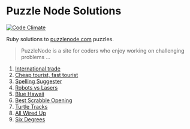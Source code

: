 Puzzle Node Solutions
=====================
[![Code Climate](https://codeclimate.com/badge.png)](https://codeclimate.com/github/wboayue/puzzlenode-solutions)

Ruby solutions to [puzzlenode.com](http://puzzlenode.com) puzzles.

> PuzzleNode is a site for coders who enjoy working on challenging problems ...

1. [International trade](https://github.com/wboayue/puzzlenode-solutions/tree/master/01-international-trade)
2. [Cheap tourist, fast tourist](https://github.com/wboayue/puzzlenode-solutions/tree/master/02-cheap-tourist-fast-tourist)
3. [Spelling Suggester](https://github.com/wboayue/puzzlenode-solutions/tree/master/03-spelling-suggestions)
4. [Robots vs Lasers](https://github.com/wboayue/puzzlenode-solutions/tree/master/04-robots-vs-lasers)
7. [Blue Hawaii](https://github.com/wboayue/puzzlenode-solutions/tree/master/07-blue-hawaii)
8. [Best Scrabble Opening](https://github.com/wboayue/puzzlenode-solutions/tree/master/08-best-scrabble-opening)
9. [Turtle Tracks](https://github.com/wboayue/puzzlenode-solutions/tree/master/09-turtle-tracks)
10. [All Wired Up](https://github.com/wboayue/puzzlenode-solutions/tree/master/10-all-wired-up)
14. [Six Degrees](https://github.com/wboayue/puzzlenode-solutions/tree/master/14-six-degrees)